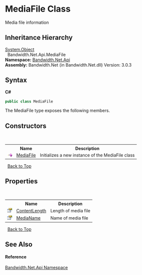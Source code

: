﻿# MediaFile Class
 

Media file information


## Inheritance Hierarchy
<a href="http://msdn2.microsoft.com/en-us/library/e5kfa45b" target="_blank">System.Object</a><br />&nbsp;&nbsp;Bandwidth.Net.Api.MediaFile<br />
**Namespace:**&nbsp;<a href ="N_Bandwidth_Net_Api.md">Bandwidth.Net.Api</a><br />**Assembly:**&nbsp;Bandwidth.Net (in Bandwidth.Net.dll) Version: 3.0.3

## Syntax

**C#**<br />
``` C#
public class MediaFile
```

The MediaFile type exposes the following members.


## Constructors
&nbsp;<table><tr><th></th><th>Name</th><th>Description</th></tr><tr><td>![Public method](media/pubmethod.gif "Public method")</td><td><a href ="M_Bandwidth_Net_Api_MediaFile__ctor.md">MediaFile</a></td><td>
Initializes a new instance of the MediaFile class</td></tr></table>&nbsp;
<a href="#mediafile-class">Back to Top</a>

## Properties
&nbsp;<table><tr><th></th><th>Name</th><th>Description</th></tr><tr><td>![Public property](media/pubproperty.gif "Public property")</td><td><a href ="P_Bandwidth_Net_Api_MediaFile_ContentLength.md">ContentLength</a></td><td>
Length of media file</td></tr><tr><td>![Public property](media/pubproperty.gif "Public property")</td><td><a href ="P_Bandwidth_Net_Api_MediaFile_MediaName.md">MediaName</a></td><td>
Name of media file</td></tr></table>&nbsp;
<a href="#mediafile-class">Back to Top</a>

## See Also


#### Reference
<a href ="N_Bandwidth_Net_Api.md">Bandwidth.Net.Api Namespace</a><br />